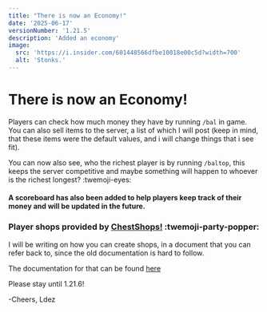 ```yaml
---
title: "There is now an Economy!"
date: '2025-06-17'
versionNumber: '1.21.5'
description: 'Added an economy'
image:
  src: 'https://i.insider.com/601448566dfbe10018e00c5d?width=700'
  alt: 'Stonks.'
---
```


# There is now an Economy!

Players can check how much money they have by running ```/bal``` in game. You can also sell items to the server, a list of which I will post (keep in mind, that these items were the default values, and i will change things that i see fit).

You can now also see, who the richest player is by running ```/baltop```, this keeps the server competitive and maybe something will happen to whoever is the richest longest? :twemoji-eyes: 

#### A scoreboard has also been added to help players keep track of their money and will be updated in the future.

### Player shops provided by [ChestShops!](https://www.spigotmc.org/resources/chestshop.51856/) :twemoji-party-popper:
I will be writing on how you can create shops, in a document that you can refer back to, since the old documentation is hard to follow.

The documentation for that can be found [here](https://ld3z.github.io/site2/chestshops/)

Please stay until 1.21.6!

-Cheers,
Ldez
